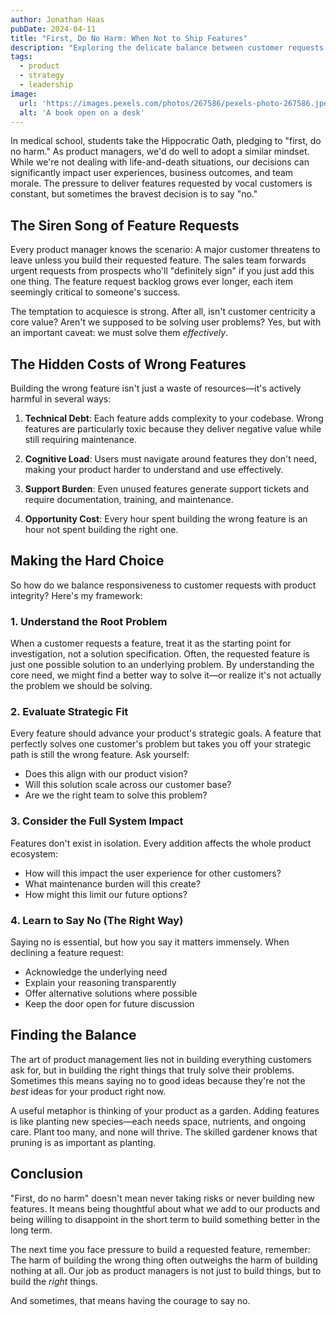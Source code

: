 ```yaml
---
author: Jonathan Haas
pubDate: 2024-04-11
title: "First, Do No Harm: When Not to Ship Features"
description: "Exploring the delicate balance between customer requests and product integrity through the lens of 'first, do no harm'"
tags:
  - product
  - strategy
  - leadership
image:
  url: 'https://images.pexels.com/photos/267586/pexels-photo-267586.jpeg?auto=compress&cs=tinysrgb&w=1260&h=750&dpr=2'
  alt: 'A book open on a desk'
---
```


In medical school, students take the Hippocratic Oath, pledging to "first, do no
harm." As product managers, we'd do well to adopt a similar mindset. While we're
not dealing with life-and-death situations, our decisions can significantly
impact user experiences, business outcomes, and team morale. The pressure to
deliver features requested by vocal customers is constant, but sometimes the
bravest decision is to say "no."

## The Siren Song of Feature Requests

Every product manager knows the scenario: A major customer threatens to leave
unless you build their requested feature. The sales team forwards urgent
requests from prospects who'll "definitely sign" if you just add this one thing.
The feature request backlog grows ever longer, each item seemingly critical to
someone's success.

The temptation to acquiesce is strong. After all, isn't customer centricity a
core value? Aren't we supposed to be solving user problems? Yes, but with an
important caveat: we must solve them _effectively_.

## The Hidden Costs of Wrong Features

Building the wrong feature isn't just a waste of resources—it's actively harmful
in several ways:

1. **Technical Debt**: Each feature adds complexity to your codebase. Wrong
   features are particularly toxic because they deliver negative value while
   still requiring maintenance.

2. **Cognitive Load**: Users must navigate around features they don't need,
   making your product harder to understand and use effectively.

3. **Support Burden**: Even unused features generate support tickets and require
   documentation, training, and maintenance.

4. **Opportunity Cost**: Every hour spent building the wrong feature is an hour
   not spent building the right one.

## Making the Hard Choice

So how do we balance responsiveness to customer requests with product integrity?
Here's my framework:

### 1. Understand the Root Problem

When a customer requests a feature, treat it as the starting point for
investigation, not a solution specification. Often, the requested feature is
just one possible solution to an underlying problem. By understanding the core
need, we might find a better way to solve it—or realize it's not actually the
problem we should be solving.

### 2. Evaluate Strategic Fit

Every feature should advance your product's strategic goals. A feature that
perfectly solves one customer's problem but takes you off your strategic path is
still the wrong feature. Ask yourself:

- Does this align with our product vision?
- Will this solution scale across our customer base?
- Are we the right team to solve this problem?

### 3. Consider the Full System Impact

Features don't exist in isolation. Every addition affects the whole product
ecosystem:

- How will this impact the user experience for other customers?
- What maintenance burden will this create?
- How might this limit our future options?

### 4. Learn to Say No (The Right Way)

Saying no is essential, but how you say it matters immensely. When declining a
feature request:

- Acknowledge the underlying need
- Explain your reasoning transparently
- Offer alternative solutions where possible
- Keep the door open for future discussion

## Finding the Balance

The art of product management lies not in building everything customers ask for,
but in building the right things that truly solve their problems. Sometimes this
means saying no to good ideas because they're not the _best_ ideas for your
product right now.

A useful metaphor is thinking of your product as a garden. Adding features is
like planting new species—each needs space, nutrients, and ongoing care. Plant
too many, and none will thrive. The skilled gardener knows that pruning is as
important as planting.

## Conclusion

"First, do no harm" doesn't mean never taking risks or never building new
features. It means being thoughtful about what we add to our products and being
willing to disappoint in the short term to build something better in the long
term.

The next time you face pressure to build a requested feature, remember: The harm
of building the wrong thing often outweighs the harm of building nothing at all.
Our job as product managers is not just to build things, but to build the
_right_ things.

And sometimes, that means having the courage to say no.
